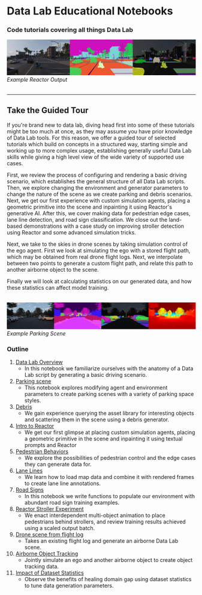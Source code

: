 # Data Lab Educational Notebooks

### Code tutorials covering all things Data Lab

![Reactor scene](./resources/images/04_reactor_intro/reactor_intro_scooter.jpg)
*Example Reactor Output*
<br><br>

---

## Take the Guided Tour

If you're brand new to data lab, diving head first into some of these tutorials might be too much at once, as they may assume you have prior knowledge of Data Lab tools. For this reason, we offer a guided tour of selected tutorials which build on concepts in a structured way, starting simple and working up to more complex usage, establishing generally useful Data Lab skills while giving a high level view of the wide variety of supported use cases.

First, we review the process of configuring and rendering a basic driving scenario, which establishes the general structure of all Data Lab scripts. Then, we explore changing the environment and generator parameters to change the nature of the scene as we create parking and debris scenarios. Next, we get our first experience with custom simulation agents, placing a geometric primitive into the scene and inpainting it using Reactor's generative AI. After this, we cover making data for pedestrian edge cases, lane line detection, and road sign classification. We close out the land-based demonstrations with a case study on improving stroller detection using Reactor and some advanced simulation tricks.

Next, we take to the skies in drone scenes by taking simulation control of the ego agent. First we look at simulating the ego with a stored flight path, which may be obtained from real drone flight logs. Next, we interpolate between two points to generate a custom flight path, and relate this path to another airborne object to the scene.

Finally we will look at calculating statistics on our generated data, and how these statistics can affect model training.
<br><br>

![Parking scene](./resources/images/02_parking/parking_scene.jpg)
*Example Parking Scene*

### Outline

1. [Data Lab Overview](./01_data_lab_overview.ipynb)
    - In this notebook we familiarize ourselves with the anatomy of a Data Lab script by generating a basic driving scenario.
2. [Parking scene](./02_parking.ipynb)
    - This notebook explores modifying agent and environment parameters to create parking scenes with a variety of parking space styles.
3. [Debris](./03_debris.ipynb)
    - We gain experience querying the asset library for interesting objects and scattering them in the scene using a debris generator.
4. [Intro to Reactor](./04_reactor_intro.ipynb)
    - We get our first glimpse at placing custom simulation agents, placing a geometric primitive in the scene and inpainting it using textual prompts and Reactor
5. [Pedestrian Behaviors](./05_pedestrians.ipynb)
    - We explore the possibilities of pedestrian control and the edge cases they can generate data for.
6. [Lane Lines](./06_lane_lines.ipynb)
    - We learn how to load map data and combine it with rendered frames to create lane line annotations.
7. [Road Signs](./07_road_signs.ipynb)
    - In this notebook we write functions to populate our environment with abundant road sign training examples.
8. [Reactor Stroller Experiment](./08_reactor_strollers.ipynb)
    - We enact interdependent multi-object animation to place pedestrians behind strollers, and review training results achieved using a scaled output batch.
9. [Drone scene from flight log](./09_drone_from_flight_log.ipynb)
    - Takes an existing flight log and generate an airborne Data Lab scene.
10. [Airborne Object Tracking](./10_airborne_object_tracking.ipynb)
    - Jointly simulate an ego and another airborne object to create object tracking data.
11. [Impact of Dataset Statistics](./11_dataset_statistics.ipynb)
    - Observe the benefits of healing domain gap using dataset statistics to tune data generation parameters.
